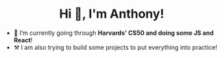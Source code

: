 <h1 align="center">Hi 👋, I'm Anthony!</h1>


- 🌱 I’m currently going through **Harvards' CS50 and doing some JS and React**!
- ⚒ I am also trying to build some projects to put everything into practice!

